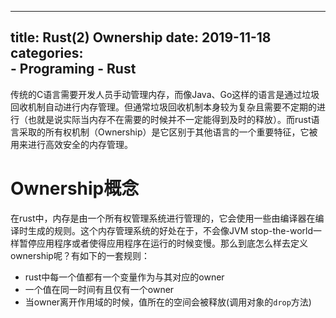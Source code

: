 
---
title: Rust(2) Ownership
date: 2019-11-18
categories:  
    - Programing
    - Rust
---
传统的C语言需要开发人员手动管理内存，而像Java、Go这样的语言是通过垃圾回收机制自动进行内存管理。但通常垃圾回收机制本身较为复杂且需要不定期的进行（也就是说实际当内存不在需要的时候并不一定能得到及时的释放）。而rust语言采取的所有权机制（Ownership）是它区别于其他语言的一个重要特征，它被用来进行高效安全的内存管理。

<!-- more -->

# Ownership概念

在rust中，内存是由一个所有权管理系统进行管理的，它会使用一些由编译器在编译时生成的规则。这个内存管理系统的好处在于，不会像JVM stop-the-world一样暂停应用程序或者使得应用程序在运行的时候变慢。那么到底怎么样去定义ownership呢？有如下的一套规则：

* rust中每一个值都有一个变量作为与其对应的owner
* 一个值在同一时间有且仅有一个owner
* 当owner离开作用域的时候，值所在的空间会被释放(调用对象的`drop`方法)